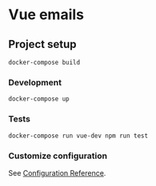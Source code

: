 # Vue emails

## Project setup
```
docker-compose build
```

### Development
```
docker-compose up
```

### Tests
```
docker-compose run vue-dev npm run test
```

### Customize configuration
See [Configuration Reference](https://cli.vuejs.org/config/).
